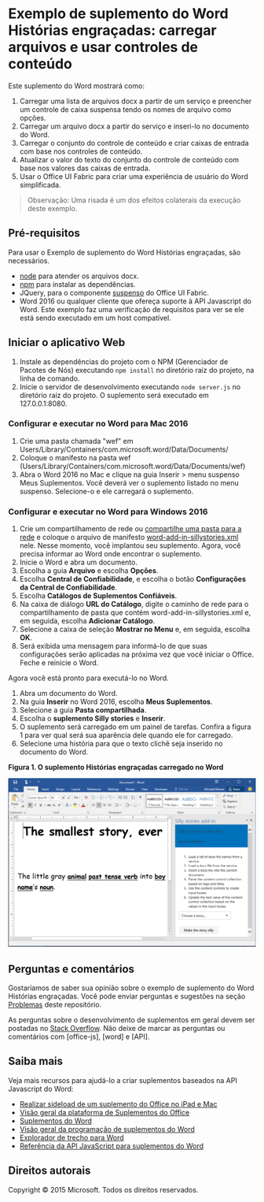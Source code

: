 # Exemplo de suplemento do Word Histórias engraçadas: carregar arquivos e usar controles de conteúdo

Este suplemento do Word mostrará como:

1. Carregar uma lista de arquivos docx a partir de um serviço e preencher um controle de caixa suspensa tendo os nomes de arquivo como opções.
2. Carregar um arquivo docx a partir do serviço e inseri-lo no documento do Word.
3. Carregar o conjunto do controle de conteúdo e criar caixas de entrada com base nos controles de conteúdo.
4. Atualizar o valor do texto do conjunto do controle de conteúdo com base nos valores das caixas de entrada.
5. Usar o Office UI Fabric para criar uma experiência de usuário do Word simplificada.

> Observação: Uma risada é um dos efeitos colaterais da execução deste exemplo.

## Pré-requisitos

Para usar o Exemplo de suplemento do Word Histórias engraçadas, são necessários.

* [node](https://nodejs.org) para atender os arquivos docx.
* [npm](https://www.npmjs.com/) para instalar as dependências.
* JQuery, para o componente [suspenso](dev.office.com/fabric/components/dropdown) do Office UI Fabric.
* Word 2016 ou qualquer cliente que ofereça suporte à API Javascript do Word. Este exemplo faz uma verificação de requisitos para ver se ele está sendo executado em um host compatível.

## Iniciar o aplicativo Web

1. Instale as dependências do projeto com o NPM (Gerenciador de Pacotes de Nós) executando ```npm install``` no diretório raiz do projeto, na linha de comando.
2. Inicie o servidor de desenvolvimento executando ```node server.js``` no diretório raiz do projeto. O suplemento será executado em 127.0.0.1:8080.

### Configurar e executar no Word para Mac 2016

1. Crie uma pasta chamada "wef" em Users/Library/Containers/com.microsoft.word/Data/Documents/
2. Coloque o manifesto na pasta wef (Users/Library/Containers/com.microsoft.word/Data/Documents/wef)
3. Abra o Word 2016 no Mac e clique na guia Inserir > menu suspenso Meus Suplementos. Você deverá ver o suplemento listado no menu suspenso. Selecione-o e ele carregará o suplemento.

### Configurar e executar no Word para Windows 2016

1. Crie um compartilhamento de rede ou [compartilhe uma pasta para a rede](https://technet.microsoft.com/pt-br/library/cc770880.aspx) e coloque o arquivo de manifesto [word-add-in-sillystories.xml](word-add-in-sillystories.xml) nele. Nesse momento, você implantou seu suplemento. Agora, você precisa informar ao Word onde encontrar o suplemento.
2. Inicie o Word e abra um documento.
3. Escolha a guia **Arquivo** e escolha **Opções**.
4. Escolha **Central de Confiabilidade**, e escolha o botão **Configurações da Central de Confiabilidade**.
5. Escolha **Catálogos de Suplementos Confiáveis**.
6. Na caixa de diálogo **URL do Catálogo**, digite o caminho de rede para o compartilhamento de pasta que contém word-add-in-sillystories.xml e, em seguida, escolha **Adicionar Catálogo**.
7. Selecione a caixa de seleção **Mostrar no Menu** e, em seguida, escolha **OK**.
8. Será exibida uma mensagem para informá-lo de que suas configurações serão aplicadas na próxima vez que você iniciar o Office. Feche e reinicie o Word. 

Agora você está pronto para executá-lo no Word. 

1. Abra um documento do Word. 
2. Na guia **Inserir** no Word 2016, escolha **Meus Suplementos**. 
3. Selecione a guia **Pasta compartilhada**.
4. Escolha o **suplemento Silly stories** e **Inserir**.
5. O suplemento será carregado em um painel de tarefas. Confira a figura 1 para ver qual será sua aparência dele quando ele for carregado.
6. Selecione uma história para que o texto clichê seja inserido no documento do Word.

**Figura 1. O suplemento Histórias engraçadas carregado no Word**

![Imagem do aplicativo do Word com o suplemento Histórias engraçadas carregado](../readme-images/sillystoriesUI.PNG)

## Perguntas e comentários

Gostaríamos de saber sua opinião sobre o exemplo de suplemento do Word Histórias engraçadas. Você pode enviar perguntas e sugestões na seção [Problemas](https://github.com/OfficeDev/Word-Add-in-SIllyStories/issues) deste repositório.

As perguntas sobre o desenvolvimento de suplementos em geral devem ser postadas no [Stack Overflow](http://stackoverflow.com/questions/tagged/Office365+API). Não deixe de marcar as perguntas ou comentários com [office-js], [word] e [API].

## Saiba mais

Veja mais recursos para ajudá-lo a criar suplementos baseados na API Javascript do Word:

* [Realizar sideload de um suplemento do Office no iPad e Mac](dev.office.com/docs/add-ins/testing/sideload-an-office-add-in-on-ipad-and-mac)
* [Visão geral da plataforma de Suplementos do Office](https://msdn.microsoft.com/pt-br/library/office/jj220082.aspx)
* [Suplementos do Word](https://github.com/OfficeDev/office-js-docs/blob/master/word/word-add-ins.md)
* [Visão geral da programação de suplementos do Word](https://github.com/OfficeDev/office-js-docs/blob/master/word/word-add-ins-programming-guide.md)
* [Explorador de trecho para Word](http://officesnippetexplorer.azurewebsites.net/#/snippets/word)
* [Referência da API JavaScript para suplementos do Word](https://github.com/OfficeDev/office-js-docs/tree/master/word/word-add-ins-javascript-reference)

## Direitos autorais
Copyright © 2015 Microsoft. Todos os direitos reservados.
